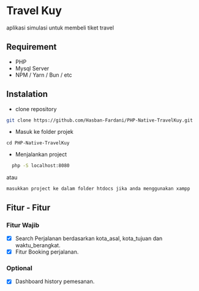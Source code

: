 # Travel Kuy
aplikasi simulasi untuk membeli tiket travel

## Requirement
- PHP
- Mysql Server
- NPM / Yarn / Bun / etc

## Instalation
- clone repository
  
```bash
git clone https://github.com/Hasban-Fardani/PHP-Native-TravelKuy.git 
```
- Masuk ke folder projek
```
cd PHP-Native-TravelKuy
```
- Menjalankan project 
```bash
  php -S localhost:8080
```
atau
```text
masukkan project ke dalam folder htdocs jika anda menggunakan xampp
```

## Fitur - Fitur
### Fitur Wajib
- [x] Search Perjalanan berdasarkan kota_asal, kota_tujuan dan waktu_berangkat.
- [x] Fitur Booking perjalanan.

### Optional
- [x] Dashboard history pemesanan.